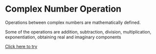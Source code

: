 # Complex Number Operation

Operations between complex numbers are mathematically defined. 

Some of the operations are addition, subtraction, division, multiplication, exponentiation, obtaining real and imaginary components

[Click here to try](https://colab.research.google.com/github/pythoncoder100/practice/blob/master/complex_number_operations.ipynb)
